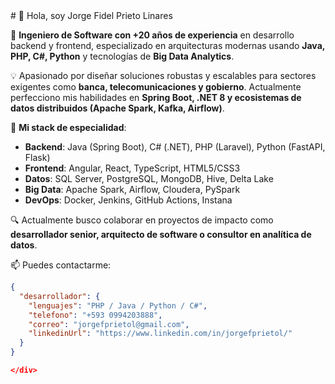 <div class="footer">
# 👋 Hola, soy Jorge Fidel Prieto Linares

🚀 **Ingeniero de Software con +20 años de experiencia** en desarrollo backend y frontend, especializado en arquitecturas modernas usando **Java, PHP, C#, Python** y tecnologías de **Big Data Analytics**.  

💡 Apasionado por diseñar soluciones robustas y escalables para sectores exigentes como **banca, telecomunicaciones y gobierno**. Actualmente perfecciono mis habilidades en **Spring Boot, .NET 8 y ecosistemas de datos distribuidos (Apache Spark, Kafka, Airflow)**.

🎯 **Mi stack de especialidad**:
- **Backend**: Java (Spring Boot), C# (.NET), PHP (Laravel), Python (FastAPI, Flask)
- **Frontend**: Angular, React, TypeScript, HTML5/CSS3
- **Datos**: SQL Server, PostgreSQL, MongoDB, Hive, Delta Lake
- **Big Data**: Apache Spark, Airflow, Cloudera, PySpark
- **DevOps**: Docker, Jenkins, GitHub Actions, Instana

🔍 Actualmente busco colaborar en proyectos de impacto como **desarrollador senior, arquitecto de software o consultor en analítica de datos**.

📫 Puedes contactarme:
```json
{
  "desarrollador": {
    "lenguajes": "PHP / Java / Python / C#",
    "telefono": "+593 0994203888",
    "correo": "jorgefprietol@gmail.com",
    "linkedinUrl": "https://www.linkedin.com/in/jorgefprietol/"
  }
}

</div>


